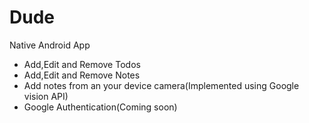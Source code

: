 # Dude

Native Android App
* Add,Edit and Remove Todos
* Add,Edit and Remove Notes
* Add notes from an your device camera(Implemented using Google vision API)
* Google Authentication(Coming soon)
